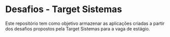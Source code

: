 # Desafios - **Target Sistemas**

Este repositório tem como objetivo armazenar as aplicações criadas a partir dos desafios propostos pela Target Sistemas para a vaga de estágio.